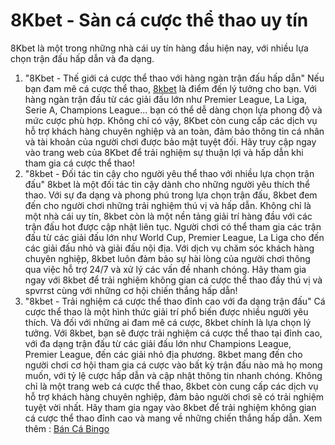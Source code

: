 # 8Kbet - Sàn cá cược thể thao uy tín
8Kbet là một trong những nhà cái uy tín hàng đầu hiện nay, với nhiều lựa chọn trận đấu hấp dẫn và đa dạng.
1. "8Kbet - Thế giới cá cược thể thao với hàng ngàn trận đấu hấp dẫn"
Nếu bạn đam mê cá cược thể thao, <a href=" https://888kbet.co/"> 8kbet</a> là điểm đến lý tưởng cho bạn. Với hàng ngàn trận đấu từ các giải đấu lớn như Premier League, La Liga, Serie A, Champions League... bạn có thể dễ dàng chọn lựa phong độ và mức cược phù hợp.
Không chỉ có vậy, 8Kbet còn cung cấp các dịch vụ hỗ trợ khách hàng chuyên nghiệp và an toàn, đảm bảo thông tin cá nhân và tài khoản của người chơi được bảo mật tuyệt đối.
Hãy truy cập ngay vào trang web của 8Kbet để trải nghiệm sự thuận lợi và hấp dẫn khi tham gia cá cược thể thao!
2. "8kbet - Đối tác tin cậy cho người yêu thể thao với nhiều lựa chọn trận đấu"
8kbet là một đối tác tin cậy dành cho những người yêu thích thể thao. Với sự đa dạng và phong phú trong lựa chọn trận đấu, 8kbet đem đến cho người chơi những trải nghiệm thú vị và hấp dẫn.
Không chỉ là một nhà cái uy tín, 8kbet còn là một nền tảng giải trí hàng đầu với các trận đấu hot được cập nhật liên tục. Người chơi có thể tham gia các trận đấu từ các giải đấu lớn như World Cup, Premier League, La Liga cho đến các giải đấu nhỏ và giải đấu nội địa.
Với dịch vụ chăm sóc khách hàng chuyên nghiệp, 8kbet luôn đảm bảo sự hài lòng của người chơi thông qua việc hỗ trợ 24/7 và xử lý các vấn đề nhanh chóng. Hãy tham gia ngay với 8kbet để trải nghiệm không gian cá cược thể thao đầy thú vị và spvrrst cùng với những cơ hội chiến thắng hấp dẫn!
3. "8kbet - Trải nghiệm cá cược thể thao đỉnh cao với đa dạng trận đấu"
Cá cược thể thao là một hình thức giải trí phổ biến được nhiều người yêu thích. Và đối với những ai đam mê cá cược, 8kbet chính là lựa chọn lý tưởng.
Với 8kbet, bạn sẽ được trải nghiệm cá cược thể thao tại đỉnh cao, với đa dạng trận đấu từ các giải đấu lớn như Champions League, Premier League, đến các giải nhỏ địa phương.
8kbet mang đến cho người chơi cơ hội tham gia cá cược vào bất kỳ trận đấu nào mà họ mong muốn, với tỷ lệ cược hấp dẫn và cập nhật thông tin nhanh chóng.
Không chỉ là một trang web cá cược thể thao, 8kbet còn cung cấp các dịch vụ hỗ trợ khách hàng chuyên nghiệp, đảm bảo người chơi sẽ có trải nghiệm tuyệt vời nhất.
Hãy tham gia ngay vào 8kbet để trải nghiệm không gian cá cược thể thao đỉnh cao và mang về những chiến thắng hấp dẫn.
Xem thêm : <a href="https://888kbet.co/ban-ca-bingo/ "> Bán Cá Bingo</a>



